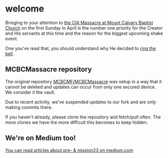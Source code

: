 
# welcome
Bringing to your attention to [the CIA Massacre at Mount Calvary Baptist Church](https://github.com/mission23/mission23/wiki/The-CIA-Massacre-of-Mount-Calvary-Baptist-Church) on the first Sunday in April is the number one priority for the Creator and His servants at this time and the reason for the biggest upcoming shake event. 

One you've read that, you should understand why He decided to [ring the bell](https://github.com/Mission23/mission23/wiki/The-Ringing-Of-The-Bell).

## MCBCMassacre repository
The original repository [MCBCMF/MCBCMassacre](https://github.com/MCBCMF/MCBCMassacre) was setup in a way that it cannot be deleted and updates can occur from only one secured device. We consider it the vault. 

Due to recent activity, we've suspended updates to our fork and are only making commits there. 

If you haven't already, please clone the repository and fetch/pull often. The more clones we have the more difficult this becomes to keep hidden. 

## We're on Medium too!
[You can read articles about pre- & mission23 on medium.com](https://medium.com/@micahthemf)
